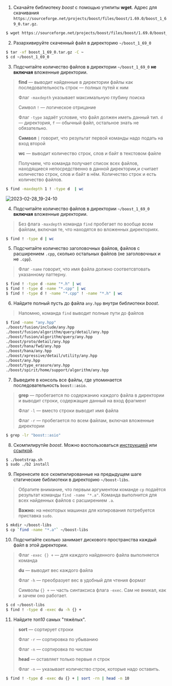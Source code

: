 1. Скачайте библиотеку *boost* с помощью утилиты **wget**. Адрес для скачивания `https://sourceforge.net/projects/boost/files/boost/1.69.0/boost_1_69_0.tar.gz`.
```sh
$ wget https://sourceforge.net/projects/boost/files/boost/1.69.0/boost_1_69_0.tar.gz
```
2. Разархивируйте скаченный файл в директорию `~/boost_1_69_0`
```sh
$ tar -xf boost_1_69_0.tar.gz -C ~
$ cd ~/boost_1_69_0
```
3. Подсчитайте количество файлов в директории `~/boost_1_69_0` **не включая** вложенные директории.

> **find** — выводит найденные в директории файлы как последовательность строк — полных путей к ним
> 
> Флаг `-maxdepth` указывает максимальную глубину поиска
> 
> Символ `!` — логическое отрицание
> 
> Флаг `-type` задаёт условие, что файл должен иметь данный тип. `d` — директория, `f` — обычный файл, остальное знать не обязательно.
> 
> **Символ** `|` говорит, что результат первой команды надо подать на вход второй
> 
> **wc** — выводит количество строк, слов и байт в текстовом файле
> 
> Получаем, что команда получает список всех файлов, находящиеся непосредственно в данной директории,и считает количество строк, слов и байт в нём. Количество строк и есть количество файлов.

```sh
$ find -maxdepth 1 ! -type d  | wc
```

![2023-02-28_19-24-10](https://user-images.githubusercontent.com/112760887/221931684-566ac3d9-e60f-48f8-9a54-0337b4b54d49.png)

4. Подсчитайте количество файлов в директории `~/boost_1_69_0` **включая** вложенные директории.

> Без флага `-maxdepth` команда `find` пробегает по вообще всем файлам, включая те, что находятся во вложенных директориях.

```sh
$ find ! -type d | wc
```
5. Подсчитайте количество заголовочных файлов, файлов с расширением `.cpp`, сколько остальных файлов (не заголовочных и не `.cpp`).

> Флаг `-name` говорит, что имя файла должно соответсвтовать указанному паттерну. 

```sh
$ find ! -type d -name "*.h" | wc
$ find ! -type d -name "*.cpp" | wc
$ find ! -type d ! -name "*.cpp" ! -name "*.h" | wc
```
6. Найдите полный пусть до файла `any.hpp` внутри библиотеки *boost*.

> Напомню, команда `find` выводит полные пути до файлов

```sh
$ find -name "any.hpp"
./boost/fusion/include/any.hpp
./boost/fusion/algorithm/query/detail/any.hpp
./boost/fusion/algorithm/query/any.hpp
./boost/proto/detail/any.hpp
./boost/hana/fwd/any.hpp
./boost/hana/any.hpp
./boost/xpressive/detail/utility/any.hpp
./boost/any.hpp
./boost/type_erasure/any.hpp
./boost/spirit/home/support/algorithm/any.hpp
```
7. Выведите в консоль все файлы, где упоминается последовательность `boost::asio`.

> **grep** — пробегается по содержанию каждого файла в директории и выводит строки, содержащие данный на вход фрагмент
>
> Флаг `-l` — вместо строки выводит имя файла
>
> Флаг `-r` — пробегается по всем файлам, включая вложенные директории

```sh
$ grep -lr "boost::asio"
```
8. Скомпилирутйе *boost*. Можно воспользоваться [инструкцией](https://www.boost.org/doc/libs/1_61_0/more/getting_started/unix-variants.html#or-build-custom-binaries) или [ссылкой](https://codeyarns.com/2017/01/24/how-to-build-boost-on-linux/).


```sh
$ ./bootstrap.sh
$ sudo ./b2 install
```
9. Перенесите все скомпилированные на предыдущем шаге статические библиотеки в директорию `~/boost-libs`.

> Обратите внимание, что первым аргументом команде `cp` подаётся результат команды `find -name "*.a"`. Команда выполнится для всех найденных файлов с расширением `.a`.
>
> **Важно:** на некоторых машинах для копирования потребуется приставка `sudo`.

```sh
$ mkdir ~/boost-libs
$ cp `find -name "*.a"` ~/boost-libs
```
10. Подсчитайте сколько занимает дискового пространства каждый файл в этой директории.

> Флаг `-exec {} +` — для каждого найденного файла выполняется команда
> 
> **du** — выводит вес каждого файла
> 
> Флаг `-h` — преобразует вес в удобный для чтения формат
> 
> Символы `{} +` — часть синтаксиса флага `-exec`. Сам не вникал, как и зачем оно работает.

```sh
$ cd ~/boost-libs
$ find ! -type d -exec du -h {} +
```
11. Найдите *топ10* самых "тяжёлых".

> **sort** — сортирует строки
> 
> Флаг `-r` — сортировка по убыванию
> 
> Флаг `-n` — сортировка по числам
> 
> **head** — оставляет только первые *n* строк
> 
> Флаг `-n` — указывает количество строк, которые надо оставить.

```sh
$ find ! -type d -exec du {} + | sort -rn | head -n 10
```
